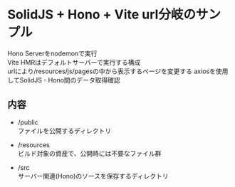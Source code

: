 # SolidJS + Hono + Vite url分岐のサンプル

Hono Serverをnodemonで実行  
Vite HMRはデフォルトサーバーで実行する構成  
urlにより/resources/js/pagesの中から表示するページを変更する
axiosを使用してSolidJS - Hono間のデータ取得確認

## 内容

- /public  
ファイルを公開するディレクトリ  

- /resources  
ビルド対象の資産で、公開時には不要なファイル群  

- /src  
サーバー関連(Hono)のソースを保存するディレクトリ  
